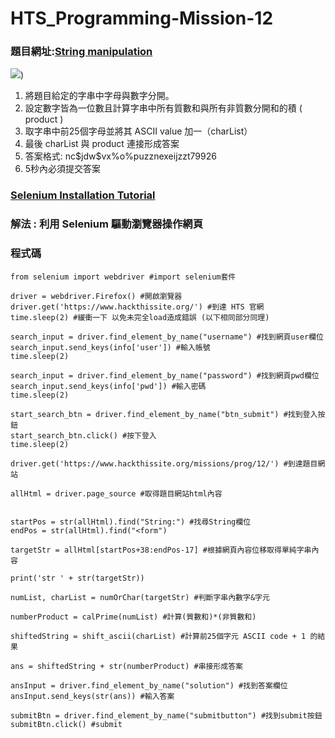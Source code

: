 # HTS_Programming-Mission-12
### 題目網址:[String manipulation](https://www.hackthissite.org/missions/prog/12/)

![](https://i.imgur.com/2ubIwKu.png))

1. 將題目給定的字串中字母與數字分開。
2. 設定數字皆為一位數且計算字串中所有質數和與所有非質數分開和的積 ( product )
3. 取字串中前25個字母並將其 ASCII value 加一（charList）
4. 最後 charList 與 product 連接形成答案
5. 答案格式: nc\$jdw$vx%o%puzznexeijzzt79926
6. 5秒內必須提交答案

### [Selenium Installation Tutorial](https://hackmd.io/Pc0Vxs3oRriemb31mRJneA)
### 解法 : 利用 Selenium 驅動瀏覽器操作網頁

### 程式碼
```python=
from selenium import webdriver #import selenium套件

driver = webdriver.Firefox() #開啟瀏覽器
driver.get('https://www.hackthissite.org/') #到達 HTS 官網
time.sleep(2) #緩衝一下 以免未完全load造成錯誤 (以下相同部分同理)

search_input = driver.find_element_by_name("username") #找到網頁user欄位
search_input.send_keys(info['user']) #輸入帳號
time.sleep(2)

search_input = driver.find_element_by_name("password") #找到網頁pwd欄位
search_input.send_keys(info['pwd']) #輸入密碼
time.sleep(2)

start_search_btn = driver.find_element_by_name("btn_submit") #找到登入按鈕
start_search_btn.click() #按下登入　
time.sleep(2)

driver.get('https://www.hackthissite.org/missions/prog/12/') #到達題目網站

allHtml = driver.page_source #取得題目網站html內容


startPos = str(allHtml).find("String:") #找尋String欄位
endPos = str(allHtml).find("<form")

targetStr = allHtml[startPos+38:endPos-17] #根據網頁內容位移取得單純字串內容

print('str ' + str(targetStr))

numList, charList = numOrChar(targetStr) #判斷字串內數字&字元

numberProduct = calPrime(numList) #計算(質數和)*(非質數和)

shiftedString = shift_ascii(charList) #計算前25個字元 ASCII code + 1 的結果

ans = shiftedString + str(numberProduct) #串接形成答案

ansInput = driver.find_element_by_name("solution") #找到答案欄位
ansInput.send_keys(str(ans)) #輸入答案

submitBtn = driver.find_element_by_name("submitbutton") #找到submit按鈕
submitBtn.click() #submit
```
